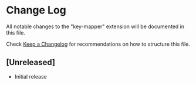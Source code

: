 # Change Log

All notable changes to the "key-mapper" extension will be documented in this file.

Check [Keep a Changelog](http://keepachangelog.com/) for recommendations on how to structure this file.

## [Unreleased]

- Initial release
